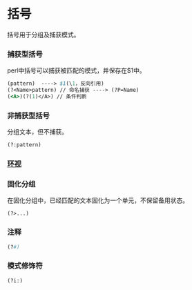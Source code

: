 # 括号

括号用于分组及捕获模式。

### 捕获型括号

perl中括号可以捕获被匹配的模式，并保存在$1中。

```perl
(pattern)  ----> $1(\1，反向引用)
(?<Name>pattern) // 命名捕获 ----> (?P=Name)
(<A>)(?(1)</A>) // 条件判断
```

### 非捕获型括号

分组文本，但不捕获。

```perl
(?:pattern)
```

### [环视](./环视.md)

### 固化分组

在固化分组中，已经匹配的文本固化为一个单元，不保留备用状态。

```per
(?>...)
```

### 注释

```perl
(?#)
```

### 模式修饰符

```perl
(?i:)
```



